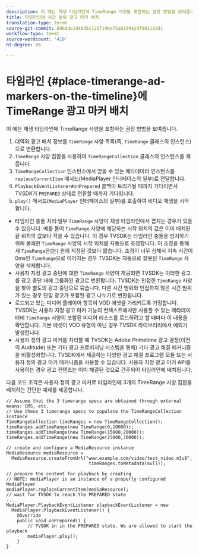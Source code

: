 ```yaml
---
description: 이 예는 재생 타임라인에 TimeRange 사양을 포함하는 권장 방법을 보여줍니다.
title: 타임라인에 시간 범위 광고 마커 배치
translation-type: tm+mt
source-git-commit: 89bdda1d4bd5c126f19ba75a819942df901183d1
workflow-type: tm+mt
source-wordcount: '410'
ht-degree: 0%

---
```



# 타임라인 {#place-timerange-ad-markers-on-the-timeline}에 TimeRange 광고 마커 배치

이 예는 재생 타임라인에 TimeRange 사양을 포함하는 권장 방법을 보여줍니다.

1. 대역외 광고 배치 정보를 `TimeRange` 사양 목록(즉, `TimeRange` 클래스의 인스턴스)으로 변환합니다.
1. `TimeRange` 사양 집합을 사용하여 `TimeRangeCollection` 클래스의 인스턴스를 채웁니다.
1. `TimeRangeCollection` 인스턴스에서 얻을 수 있는 메타데이터 인스턴스를 `replaceCurrentItem` 메서드(MediaPlayer 인터페이스의 일부)로 전달합니다.
1. `PlaybackEventListener#onPrepared` 콜백이 트리거될 때까지 기다리면서 TVSDK가 `PREPARED` 상태로 전환할 때까지 기다립니다.
1. `play()` 메서드(`MediaPlayer` 인터페이스의 일부)를 호출하여 비디오 재생을 시작합니다.

* 타임라인 충돌 처리:일부 `TimeRange` 사양이 재생 타임라인에서 겹치는 경우가 있을 수 있습니다. 예를 들어 `TimeRange` 사양에 해당하는 시작 위치의 값은 이미 배치된 끝 위치의 값보다 작을 수 있습니다. 이 경우 TVSDK는 타임라인 충돌을 방지하기 위해 불쾌한 `TimeRange` 사양의 시작 위치를 자동으로 조정합니다. 이 조정을 통해 새 `TimeRange`은(는) 원래 지정된 것보다 짧습니다. 조정이 너무 심해서 지속 시간이 0ms인 `TimeRange`으로 이어지는 경우 TVSDK는 자동으로 잘못된 `TimeRange` 사양을 삭제합니다.
* 사용자 지정 광고 중단에 대한 `TimeRange` 사양이 제공되면 TVSDK는 이러한 광고를 광고 중단 내에 그룹화된 광고로 변환합니다. TVSDK는 인접한 `TimeRange` 사양을 찾아 별도의 광고 중단으로 묶습니다. 다른 시간 범위와 인접하지 않은 시간 범위가 있는 경우 단일 광고가 포함된 광고 나누기로 변환됩니다.
* 로드되고 있는 미디어 플레이어 항목이 VOD 에셋을 가리키도록 가정합니다. TVSDK는 사용자 지정 광고 마커 기능의 컨텍스트에서만 사용할 수 있는 메타데이터에 `TimeRange` 사양이 포함된 미디어 리소스를 로드하려고 할 때마다 이 내용을 확인합니다. 기본 에셋이 VOD 유형이 아닌 경우 TVSDK 라이브러리에서 예외가 발생합니다.
* 사용자 정의 광고 마커를 처리할 때 TVSDK는 Adobe Primetime 광고 결정(이전의 Auditude) 또는 기타 광고 프로비저닝 시스템을 통해) 기타 광고 해결 메커니즘을 비활성화합니다. TVSDK에서 제공하는 다양한 광고 해결 프로그램 모듈 또는 사용자 정의 광고 마커 메커니즘을 사용할 수 있습니다. 사용자 지정 광고 마커 API를 사용하는 경우 광고 컨텐츠는 이미 해결된 것으로 간주되어 타임라인에 배치됩니다.

다음 코드 조각은 사용자 정의 광고 마커로 타임라인에 3개의 TimeRange 사양 집합을 배치하는 간단한 예제를 제공합니다.

```java>
// Assume that the 3 timerange specs are obtained through external means: CMS, etc. 
// Use these 3 timerange specs to populate the TimeRangeCollection instance 
TimeRangeCollection timeRanges = new TimeRangeCollection();  
timeRanges.addTimeRange(new TimeRange(0,10000)); 
timeRanges.addTimeRange(new TimeRange(15000,20000)); 
timeRanges.addTimeRange(new TimeRange(25000,30000)); 
 
// create and configure a MediaResource instance 
MediaResource mediaResource =  
  MediaResource.createFromUrl("www.example.com/video/test_video.m3u8",  
                               timeRanges.toMetadata(null)); 
 
// prepare the content for playback by creating 
// NOTE: mediaPlayer is an instance of a properly configured MediaPlayer  
mediaPlayer.replaceCurrentItem(mediaResource); 
// wait for TVSDK to reach the PREPARED state 
... 
MediaPlayer.PlaybackEventListener playbackEventListener = new 
  MediaPlayer.PlaybackEventListener() { 
    @Override 
    public void onPrepared() { 
        // TVSDK in in the PREPARED state. We are allowed to start the playback  
        mediaPlayer.play(); 
    } 
} 
```
